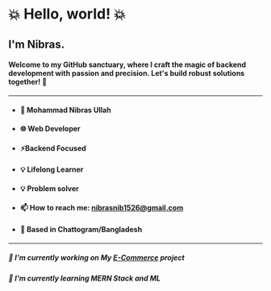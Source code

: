 # 💥 Hello, world! 💥
## I'm Nibras.
#### Welcome to my GitHub sanctuary, where I craft the magic of backend development with passion and precision. Let's build robust solutions together! 👊
---
- #### 👋 Mohammad Nibras Ullah 
- #### 🌐 Web Developer 
- #### ⚡Backend Focused  
- #### 💡 Lifelong Learner
- #### 💡 Problem solver
- #### 📫 How to reach me: nibrasnib1526@gmail.com
- #### 📍 Based in Chattogram/Bangladesh

--- 
##### 🔭 I'm currently working on My [E-Commerce](https://github.com/NIBRAS-N/N_E-commerce)  project 
##### 🌱 I'm currently learning MERN Stack and ML


